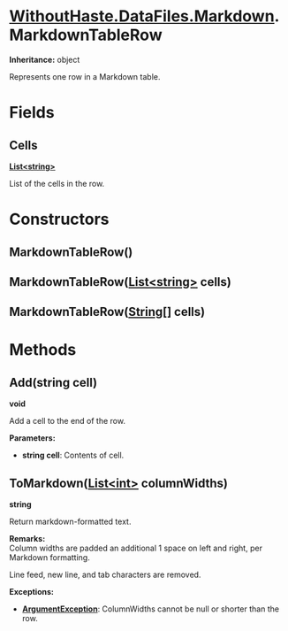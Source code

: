 # [WithoutHaste.DataFiles.Markdown](TableOfContents.WithoutHaste.DataFiles.Markdown.md).MarkdownTableRow

**Inheritance:** object  

Represents one row in a Markdown table.  

# Fields

## Cells

**[List&lt;string&gt;](https://docs.microsoft.com/en-us/dotnet/api/system.collections.generic.list-1)**  

List of the cells in the row.  

# Constructors

## MarkdownTableRow()

## MarkdownTableRow([List&lt;string&gt;](https://docs.microsoft.com/en-us/dotnet/api/system.collections.generic.list-1) cells)

## MarkdownTableRow([String[]](https://docs.microsoft.com/en-us/dotnet/api/system.array) cells)

# Methods

## Add(string cell)

**void**  

Add a cell to the end of the row.  

**Parameters:**  
* **string cell**: Contents of cell.  

## ToMarkdown([List&lt;int&gt;](https://docs.microsoft.com/en-us/dotnet/api/system.collections.generic.list-1) columnWidths)

**string**  

Return markdown-formatted text.  

**Remarks:**  
Column widths are padded an additional 1 space on left and right, per Markdown formatting.  

Line feed, new line, and tab characters are removed.  

**Exceptions:**  
* **[ArgumentException](https://docs.microsoft.com/en-us/dotnet/api/system.argumentexception)**: ColumnWidths cannot be null or shorter than the row.  

